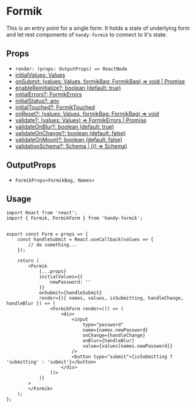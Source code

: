 # Formik

This is an entry point for a single form. It holds a state of underlying form and let rest components of `handy-formik` to connect to it's state.

## Props

* `render: (props: OutputProps) => ReactNode`
* [initialValues: Values](https://jaredpalmer.com/formik/docs/api/formik#initialvalues-values)
* [onSubmit: (values: Values, formikBag: FormikBag) => void | Promise<any>](https://jaredpalmer.com/formik/docs/api/formik#onsubmit-values-values-formikbag-formikbag--void--promiseany)
* [enableReinitialize?: boolean (default: true)](https://jaredpalmer.com/formik/docs/api/formik#enablereinitialize-boolean)
* [initialErrors?: FormikErrors<Values>](https://jaredpalmer.com/formik/docs/api/formik#initialerrors-formikerrorsvalues)
* [initialStatus?: any](https://jaredpalmer.com/formik/docs/api/formik#initialstatus-any)
* [initialTouched?: FormikTouched<Values>](https://jaredpalmer.com/formik/docs/api/formik#initialtouched-formiktouchedvalues)
* [onReset?: (values: Values, formikBag: FormikBag) => void](https://jaredpalmer.com/formik/docs/api/formik#onreset-values-values-formikbag-formikbag--void)
* [validate?: (values: Values) => FormikErrors<Values> | Promise<any>](https://jaredpalmer.com/formik/docs/api/formik#validate-values-values--formikerrorsvalues--promiseany)
* [validateOnBlur?: boolean (default: true)](https://jaredpalmer.com/formik/docs/api/formik#validateonblur-boolean)
* [validateOnChange?: boolean (default: false)](https://jaredpalmer.com/formik/docs/api/formik#validateonchange-boolean)
* [validateOnMount?: boolean (default: false)](https://jaredpalmer.com/formik/docs/api/formik#validateonmount-boolean)
* [validationSchema?: Schema | (() => Schema)](https://jaredpalmer.com/formik/docs/api/formik#validationschema-schema----schema)

## OutputProps

* `FormikProps<FormikBag, Names>`

## Usage

```
import React from 'react';
import { Formik, FormikForm } from 'handy-formik';


export const Form = props => {
    const handleSubmit = React.useCallback(values => {
        // do something...
    });

    return (
        <Formik
            {...props}
            initialValues={{
                newPassword: ''
            }}
            onSubmit={handleSubmit}
            render={({ names, values, isSubmitting, handleChange, handleBlur }) => (
                <FormikForm render=(() => (
                    <div>
                        <input
                            type="password"
                            name={names.newPassword}
                            onChange={handleChange}
                            onBlur={handleBlur}
                            value={values[names.newPassword]}
                        />
                        <button type="submit">{isSubmitting ? 'submitting' : 'submit'}</button>
                    </div>
                ))>
            )}
        >
        </Formik>
    );
};
```
